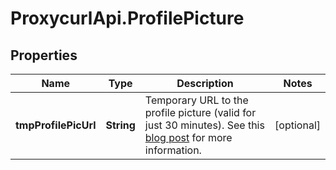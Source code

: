 # ProxycurlApi.ProfilePicture

## Properties

Name | Type | Description | Notes
------------ | ------------- | ------------- | -------------
**tmpProfilePicUrl** | **String** |              Temporary URL to the profile picture (valid for just 30 minutes).             See this [blog post](https://nubela.co/blog/why-is-the-api-returning-s3-links-for-profile-pictures-scraped-from-linkedin-profiles/) for more information. | [optional] 


